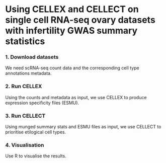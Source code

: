 # Using CELLEX and CELLECT on single cell RNA-seq ovary datasets with infertility GWAS summary statistics
### 1. Download datasets
We need scRNA-seq count data and the corresponding cell type annotations metadata.
### 2. Run CELLEX
Using the counts and metadata as input, we use CELLEX to produce expression specificity files (ESMU).
### 3. Run CELLECT
Using munged summary stats and ESMU files as input, we use CELLECT to prioritise etilogical cell types.
### 4. Visualisation
Use R to visualise the results.


